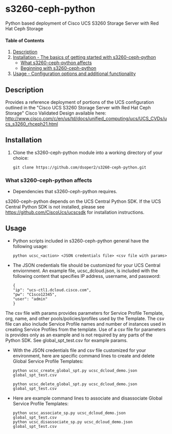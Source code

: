# s3260-ceph-python
Python based deployment of Cisco UCS S3260 Storage Server with Red Hat Ceph Storage

#### Table of Contents

1. [Description](#description)
1. [Installation - The basics of getting started with s3260-ceph-python](#installation)
    * [What s3260-ceph-python affects](#what-s3260-ceph-python-affects)
    * [Beginning with s3260-ceph-python](#beginning-with-s3260-ceph-python)
1. [Usage - Configuration options and additional functionality](#usage)

## Description

Provides a reference deployment of portions of the UCS configuration outlined in the "Cisco UCS S3260 Storage Server with Red Hat Ceph Storage" Cisco Validated Design available here: http://www.cisco.com/c/en/us/td/docs/unified_computing/ucs/UCS_CVDs/ucs_s3260_rhceph21.html

## Installation

1.  Clone the s3260-ceph-python module into a working directory of your choice:
    ```
    git clone https://github.com/dsoper2/s3260-ceph-python.git
    ```

### What s3260-ceph-python affects

* Dependencies that s3260-ceph-python requires.

s3260-ceph-python depends on the UCS Central Python SDK.  If the UCS Central Python SDK is not installed, please see https://github.com/CiscoUcs/ucscsdk for installation instructions.

## Usage

* Python scripts included in s3260-ceph-python general have the following usage:
    ```
    python ucsc_<action> <JSON credentials file> <csv file with params>
    ```

* The JSON credentials file should be customized for your UCS Central enviornment.  An example file, ucsc_dcloud.json, is included with the following content that specifies IP address, username, and password:
    ```
    {
    "ip": "ucs-ctl1.dcloud.cisco.com",
    "pw": "C1sco12345",
    "user": "admin"
    }
    ```

The csv file with params provides parameters for Service Profile Template, org, name, and other pools/policies/profiles used by the Template.  The csv file can also include Service Profile names and number of instances used in creating Service Profiles from the template.  Use of a csv file for parameters is provides only as an example and is not required by any parts of the Python SDK.  See global_spt_test.csv for example params.

* With the JSON credentials file and csv file customized for your environment, here are specific command lines to create and delete Global Service Profile Templates:
    ```
    python ucsc_create_global_spt.py ucsc_dcloud_demo.json global_spt_test.csv 
    
    python ucsc_delete_global_spt.py ucsc_dcloud_demo.json global_spt_test.csv 
    ```

* Here are example command lines to associate and disassociate Global Service Profile Templates:
    ```
    python ucsc_associate_sp.py ucsc_dcloud_demo.json global_spt_test.csv 
    python ucsc_disassociate_sp.py ucsc_dcloud_demo.json global_spt_test.csv 
    ```
